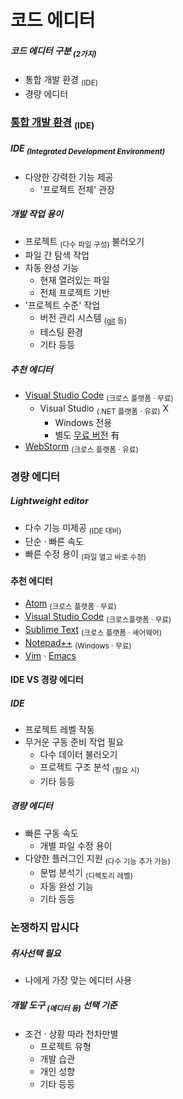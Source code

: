 코드 에디터
====

##### 코드 에디터 구분 <sub>(2가지)</sub>
- 통합 개발 환경 <sub>(IDE)</sub>
- 경량 에디터

### [통합 개발 환경](https://en.wikipedia.org/wiki/Integrated_development_environment) <sub>(IDE)</sub>

##### IDE <sub>(Integrated Development Environment)</sub>
- 다양한 강력한 기능 제공
  - '프로젝트 전체' 관장

##### 개발 작업 용이
- 프로젝트 <sub>(다수 파일 구성)</sub> 불러오기
- 파일 간 탐색 작업
- 자동 완성 기능
  - 현재 열려있는 파일
  - 전체 프로젝트 기반
- '프로젝트 수준' 작업
  - 버전 관리 시스템 <sub>([git](https://git-scm.com/) 등)</sub>
  - 테스팅 환경
  - 기타 등등

##### 추천 에디터
- [Visual Studio Code](https://code.visualstudio.com/) <sub>(크로스 플랫폼 · 무료)</sub>
  - Visual Studio <sub>(.NET 플랫폼 · 유료)</sub> X
    - Windows 전용
    - 별도 [무료 버전](https://www.visualstudio.com/vs/community/) 有
- [WebStorm](http://www.jetbrains.com/webstorm/) <sub>(크로스 플랫폼 · 유료)</sub>

### 경량 에디터

##### Lightweight editor
- 다수 기능 미제공 <sub>(IDE 대비)</sub>
- 단순 · 빠른 속도
- 빠른 수정 용이 <sub>(파일 열고 바로 수정)</sub>

#### 추천 에디터
- [Atom](https://atom.io/) <sub>(크로스 플랫폼 · 무료)</sub>
- [Visual Studio Code](https://code.visualstudio.com/) <sub>(크로스플랫폼 · 무료)</sub>
- [Sublime Text](http://www.sublimetext.com/) <sub>(크로스 플랫폼 · 셰어웨어)</sub>
- [Notepad++](https://notepad-plus-plus.org/) <sub>(Windows · 무료)</sub>
- [Vim](http://www.vim.org/) · [Emacs](https://www.gnu.org/software/emacs/)

#### IDE VS 경량 에디터

##### IDE
- 프로젝트 레벨 작동
- 무거운 구동 준비 작업 필요
  - 다수 데이터 불러오기
  - 프로젝트 구조 분석 <sub>(필요 시)</sub>
  - 기타 등등

##### 경량 에디터
- 빠른 구동 속도
  - 개별 파일 수정 용이
- 다양한 플러그인 지원 <sub>(다수 기능 추가 가능)</sub>
  - 문법 분석기 <sub>(디렉토리 레벨)</sub>
  - 자동 완성 기능
  - 기타 등등

### 논쟁하지 맙시다

##### 취사선택 필요
- 나에게 가장 맞는 에디터 사용

##### 개발 도구 <sub>(에디터 등)</sub> 선택 기준
- 조건 · 상황 따라 천차만별
  - 프로젝트 유형
  - 개발 습관
  - 개인 성향
  - 기타 등등
